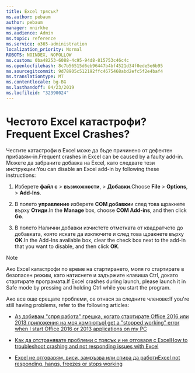 ```yaml
---
title: Excel трясък?
ms.author: pebaum
author: pebaum
manager: mnirkhe
ms.audience: Admin
ms.topic: reference
ms.service: o365-administration
localization_priority: Normal
ROBOTS: NOINDEX, NOFOLLOW
ms.custom: 0ba48253-6088-4c95-94d8-815753c46c4c
ms.openlocfilehash: 8c7b56515d6eb96447b4bf4521d34f0ede5e6b95
ms.sourcegitcommit: 9d78905c512192ffc4675468abd2efc5f2e4baf4
ms.translationtype: MT
ms.contentlocale: bg-BG
ms.lasthandoff: 04/23/2019
ms.locfileid: "32390024"
---
```

# <a name="frequent-excel-crashes"></a><span data-ttu-id="a2707-102">Честото Excel катастрофи?</span><span class="sxs-lookup"><span data-stu-id="a2707-102">Frequent Excel Crashes?</span></span>

<span data-ttu-id="a2707-103">Честите катастрофи в Excel може да бъде причинено от дефектен прибавям-in.</span><span class="sxs-lookup"><span data-stu-id="a2707-103">Frequent crashes in Excel can be caused by a faulty add-in.</span></span> <span data-ttu-id="a2707-104">Можете да забраните добавка на Excel, като следвате тези инструкции:</span><span class="sxs-lookup"><span data-stu-id="a2707-104">You can disable an Excel add-in by following these instructions:</span></span>
  
1. <span data-ttu-id="a2707-105">Изберете **файл с** \> **възможности**, \> **Добавки**.</span><span class="sxs-lookup"><span data-stu-id="a2707-105">Choose **File** \> **Options**, \> **Add-Ins**.</span></span>
    
2. <span data-ttu-id="a2707-106">В полето **управление** изберете **COM добавки**и след това щракнете върху **Отиди**.</span><span class="sxs-lookup"><span data-stu-id="a2707-106">In the **Manage** box, choose **COM Add-ins**, and then click **Go**.</span></span>
    
3. <span data-ttu-id="a2707-107">В полето Налични добавки изчистете отметката от квадратчето до добавката, която искате да изключите и след това щракнете върху **OK**.</span><span class="sxs-lookup"><span data-stu-id="a2707-107">In the Add-Ins available box, clear the check box next to the add-in that you want to disable, and then click **OK**.</span></span>
    
> [!NOTE]
> <span data-ttu-id="a2707-108">Ако Excel катастрофи по време на стартирането, моля го стартирате в безопасен режим, като натиснете и задържите клавиша Ctrl, докато стартирате програмата.</span><span class="sxs-lookup"><span data-stu-id="a2707-108">If Excel crashes during launch, please launch it in Safe mode by pressing and holding Ctrl while you start the program.</span></span> 
  
<span data-ttu-id="a2707-109">Ако все още срещате проблеми, се отнася за следните членове:</span><span class="sxs-lookup"><span data-stu-id="a2707-109">If you're still having problems, refer to the following articles:</span></span>
  
- [<span data-ttu-id="a2707-110">Аз добивам "спря работа" грешка, когато стартирате Office 2016 или 2013 приложения на моя компютър</span><span class="sxs-lookup"><span data-stu-id="a2707-110">I get a "stopped working" error when I start Office 2016 or 2013 applications on my PC</span></span>](https://support.office.com/article/52bd7985-4e99-4a35-84c8-2d9b8301a2fa.aspx)
    
- [<span data-ttu-id="a2707-111">Как да отстранявате проблеми с трясък и не отговаря с Excel</span><span class="sxs-lookup"><span data-stu-id="a2707-111">How to troubleshoot crashing and not responding issues with Excel</span></span>](https://support.microsoft.com/help/2758592/how-to-troubleshoot-crashing-and-not-responding-issues-with-excel)
    
- [<span data-ttu-id="a2707-112">Excel не отговарям, виси, замръзва или спира да работи</span><span class="sxs-lookup"><span data-stu-id="a2707-112">Excel not responding, hangs, freezes or stops working</span></span>](https://support.office.com/article/37e7d3c9-9e84-40bf-a805-4ca6853a1ff4.aspx)
    
